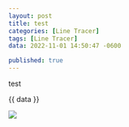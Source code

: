 ```yaml
---
layout: post
title: test
categories: [Line Tracer]
tags: [Line Tracer]
data: 2022-11-01 14:50:47 -0600

published: true
---
```


test

{{ data }}

![](../images/jekyll-logo.png)